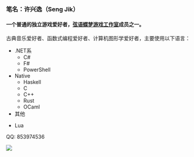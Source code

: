 ### 笔名：许兴逸（Seng Jik）
#### 一个普通的独立游戏爱好者，[弦语蝶梦游戏工作室](http://xydm.xyz)成员之一。
古典音乐爱好者、函数式编程爱好者、计算机图形学爱好者，主要使用以下语言：

- .NET系
  * C#
  * F#
  * PowerShell
- Native
  * Haskell
  * C
  * C++
  * Rust
  * OCaml
 - 其他
  * Lua

QQ: 853974536

![](https://github-readme-stats.vercel.app/api?username=Seng-Jik&show_icons=true&theme=tokyonight)    

